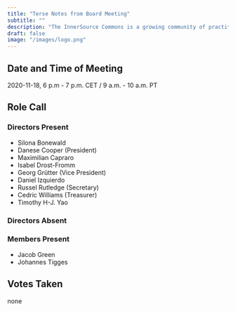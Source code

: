 ```yaml
---
title: "Terse Notes from Board Meeting"
subtitle: ""
description: "The InnerSource Commons is a growing community of practitioners with the goal of creating and sharing knowledge about InnerSource."
draft: false
image: "/images/logo.png"
---
```


## Date and Time of Meeting
2020-11-18, 6 p.m - 7 p.m. CET / 9 a.m. - 10 a.m. PT

## Role Call

### Directors Present

* Silona Bonewald
* Danese Cooper (President)
* Maximilian Capraro
* Isabel Drost-Fromm
* Georg Grütter (Vice President)
* Daniel Izquierdo
* Russel Rutledge (Secretary)
* Cedric Williams (Treasurer)
* Timothy H-J. Yao

### Directors Absent

### Members Present
* Jacob Green
* Johannes Tigges

## Votes Taken
none